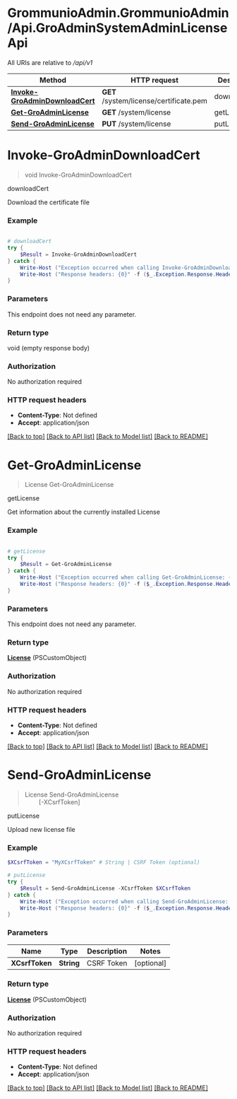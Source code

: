 # GrommunioAdmin.GrommunioAdmin/Api.GroAdminSystemAdminLicenseApi

All URIs are relative to */api/v1*

Method | HTTP request | Description
------------- | ------------- | -------------
[**Invoke-GroAdminDownloadCert**](GroAdminSystemAdminLicenseApi.md#Invoke-GroAdminDownloadCert) | **GET** /system/license/certificate.pem | downloadCert
[**Get-GroAdminLicense**](GroAdminSystemAdminLicenseApi.md#Get-GroAdminLicense) | **GET** /system/license | getLicense
[**Send-GroAdminLicense**](GroAdminSystemAdminLicenseApi.md#Send-GroAdminLicense) | **PUT** /system/license | putLicense


<a name="Invoke-GroAdminDownloadCert"></a>
# **Invoke-GroAdminDownloadCert**
> void Invoke-GroAdminDownloadCert<br>

downloadCert

Download the certificate file

### Example
```powershell

# downloadCert
try {
    $Result = Invoke-GroAdminDownloadCert
} catch {
    Write-Host ("Exception occurred when calling Invoke-GroAdminDownloadCert: {0}" -f ($_.ErrorDetails | ConvertFrom-Json))
    Write-Host ("Response headers: {0}" -f ($_.Exception.Response.Headers | ConvertTo-Json))
}
```

### Parameters
This endpoint does not need any parameter.

### Return type

void (empty response body)

### Authorization

No authorization required

### HTTP request headers

 - **Content-Type**: Not defined
 - **Accept**: application/json

[[Back to top]](#) [[Back to API list]](../README.md#documentation-for-api-endpoints) [[Back to Model list]](../README.md#documentation-for-models) [[Back to README]](../README.md)

<a name="Get-GroAdminLicense"></a>
# **Get-GroAdminLicense**
> License Get-GroAdminLicense<br>

getLicense

Get information about the currently installed License

### Example
```powershell

# getLicense
try {
    $Result = Get-GroAdminLicense
} catch {
    Write-Host ("Exception occurred when calling Get-GroAdminLicense: {0}" -f ($_.ErrorDetails | ConvertFrom-Json))
    Write-Host ("Response headers: {0}" -f ($_.Exception.Response.Headers | ConvertTo-Json))
}
```

### Parameters
This endpoint does not need any parameter.

### Return type

[**License**](License.md) (PSCustomObject)

### Authorization

No authorization required

### HTTP request headers

 - **Content-Type**: Not defined
 - **Accept**: application/json

[[Back to top]](#) [[Back to API list]](../README.md#documentation-for-api-endpoints) [[Back to Model list]](../README.md#documentation-for-models) [[Back to README]](../README.md)

<a name="Send-GroAdminLicense"></a>
# **Send-GroAdminLicense**
> License Send-GroAdminLicense<br>
> &nbsp;&nbsp;&nbsp;&nbsp;&nbsp;&nbsp;&nbsp;&nbsp;[-XCsrfToken] <String><br>

putLicense

Upload new license file

### Example
```powershell
$XCsrfToken = "MyXCsrfToken" # String | CSRF Token (optional)

# putLicense
try {
    $Result = Send-GroAdminLicense -XCsrfToken $XCsrfToken
} catch {
    Write-Host ("Exception occurred when calling Send-GroAdminLicense: {0}" -f ($_.ErrorDetails | ConvertFrom-Json))
    Write-Host ("Response headers: {0}" -f ($_.Exception.Response.Headers | ConvertTo-Json))
}
```

### Parameters

Name | Type | Description  | Notes
------------- | ------------- | ------------- | -------------
 **XCsrfToken** | **String**| CSRF Token | [optional] 

### Return type

[**License**](License.md) (PSCustomObject)

### Authorization

No authorization required

### HTTP request headers

 - **Content-Type**: Not defined
 - **Accept**: application/json

[[Back to top]](#) [[Back to API list]](../README.md#documentation-for-api-endpoints) [[Back to Model list]](../README.md#documentation-for-models) [[Back to README]](../README.md)

